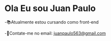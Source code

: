 # Ola Eu sou Juan Paulo

-📚Atualmente estou cursando como front-end

-📩Contate-me no email: juanpaulo563@gmail.com
